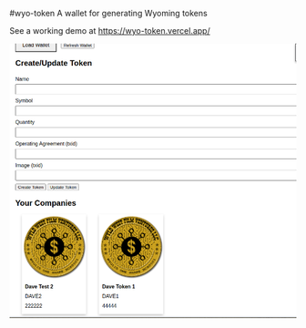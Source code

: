 #wyo-token
A wallet for generating Wyoming tokens

See a working demo at https://wyo-token.vercel.app/

![Wyoming LLC Token Generator](/public/wyoming-token.png)